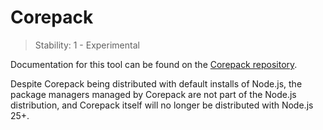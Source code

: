 # Corepack

<!-- introduced_in=v14.19.0 -->

<!-- type=misc -->

<!-- YAML
added:
  - v16.9.0
  - v14.19.0
-->

> Stability: 1 - Experimental

Documentation for this tool can be found on the [Corepack repository][].

Despite Corepack being distributed with default installs of Node.js, the package
managers managed by Corepack are not part of the Node.js distribution, and
Corepack itself will no longer be distributed with Node.js 25+.

[Corepack repository]: https://github.com/nodejs/corepack
